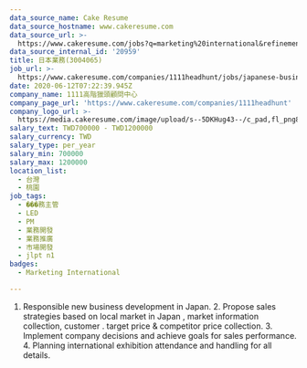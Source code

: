 ```yaml
---
data_source_name: Cake Resume
data_source_hostname: www.cakeresume.com
data_source_url: >-
  https://www.cakeresume.com/jobs?q=marketing%20international&refinementList%5Blang_name%5D%5B0%5D=English&refinementList%5Bsalary_type%5D=per_year&range%5Bsalary_range%5D%5Bmin%5D=1000000
data_source_internal_id: '20959'
title: 日本業務(3004065)
job_url: >-
  https://www.cakeresume.com/companies/1111headhunt/jobs/japanese-business-3004065
date: 2020-06-12T07:22:39.945Z
company_name: 1111高階獵頭顧問中心
company_page_url: 'https://www.cakeresume.com/companies/1111headhunt'
company_logo_url: >-
  https://media.cakeresume.com/image/upload/s--5DKHug43--/c_pad,fl_png8,h_200,w_200/v1531993906/jlp8g9p7p6bf58jc0zju.png
salary_text: TWD700000 - TWD1200000
salary_currency: TWD
salary_type: per_year
salary_min: 700000
salary_max: 1200000
location_list:
  - 台灣
  - 桃園
job_tags:
  - ���務主管
  - LED
  - PM
  - 業務開發
  - 業務推廣
  - 市場開發
  - jlpt n1
badges:
  - Marketing International

---
```


1. Responsible new business development in Japan. 2. Propose sales strategies based on local market in Japan , market information collection, customer . target price & competitor price collection. 3. Implement company decisions and achieve goals for sales performance. 4. Planning international exhibition attendance and handling for all details.